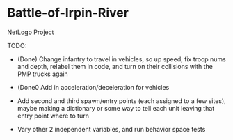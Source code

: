 # Battle-of-Irpin-River
NetLogo Project

TODO:
- (Done) Change infantry to travel in vehicles, so up speed, fix troop nums and depth, relabel them in code, and turn on their collisions with the PMP trucks again
- (Done0 Add in acceleration/deceleration for vehicles
- Add second and third spawn/entry points (each assigned to a few sites), maybe making a dictionary or some way to tell each unit leaving that entry point where to turn

- Vary other 2 independent variables, and run behavior space tests
